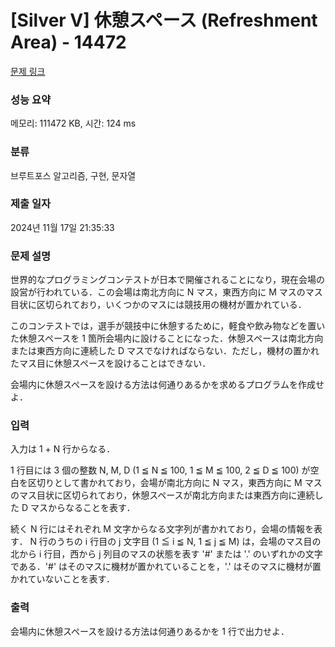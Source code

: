 # [Silver V] 休憩スペース (Refreshment Area) - 14472 

[문제 링크](https://www.acmicpc.net/problem/14472) 

### 성능 요약

메모리: 111472 KB, 시간: 124 ms

### 분류

브루트포스 알고리즘, 구현, 문자열

### 제출 일자

2024년 11월 17일 21:35:33

### 문제 설명

<p>世界的なプログラミングコンテストが日本で開催されることになり，現在会場の設営が行われている．この会場は南北方向に N マス，東西方向に M マスのマス目状に区切られており，いくつかのマスには競技用の機材が置かれている．</p>

<p>このコンテストでは，選手が競技中に休憩するために，軽食や飲み物などを置いた休憩スペースを 1 箇所会場内に設けることになった．休憩スペースは南北方向または東西方向に連続した D マスでなければならない．ただし，機材の置かれたマス目に休憩スペースを設けることはできない．</p>

<p>会場内に休憩スペースを設ける方法は何通りあるかを求めるプログラムを作成せよ．</p>

### 입력 

 <p>入力は 1 + N 行からなる．</p>

<p>1 行目には 3 個の整数 N, M, D (1 ≦ N ≦ 100, 1 ≦ M ≦ 100, 2 ≦ D ≦ 100) が空白を区切りとして書かれており，会場が南北方向に N マス，東西方向に M マスのマス目状に区切られており，休憩スペースが南北方向または東西方向に連続した D マスからなることを表す．</p>

<p>続く N 行にはそれぞれ M 文字からなる文字列が書かれており，会場の情報を表す． N 行のうちの i 行目の j 文字目 (1 ≦ i ≦ N, 1 ≦ j ≦ M) は，会場のマス目の北から i 行目，西から j 列目のマスの状態を表す '#' または '.' のいずれかの文字である．'#' はそのマスに機材が置かれていることを，'.' はそのマスに機材が置かれていないことを表す．</p>

### 출력 

 <p>会場内に休憩スペースを設ける方法は何通りあるかを 1 行で出力せよ．</p>

